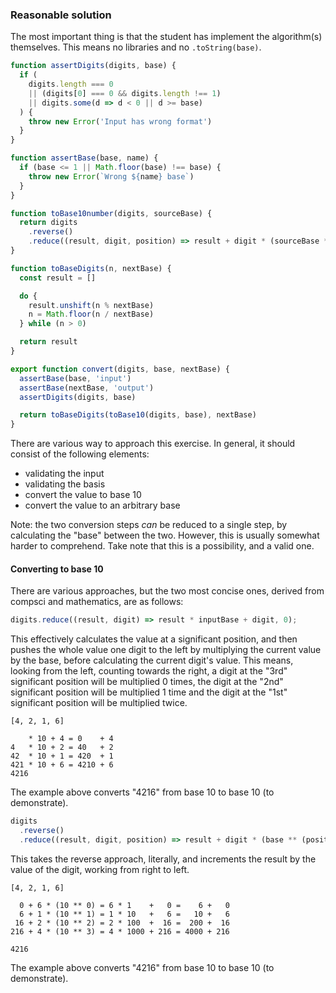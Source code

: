 ### Reasonable solution

The most important thing is that the student has implement the algorithm(s)
themselves. This means no libraries and no `.toString(base)`.

```javascript
function assertDigits(digits, base) {
  if (
    digits.length === 0
    || (digits[0] === 0 && digits.length !== 1)
    || digits.some(d => d < 0 || d >= base)
  ) {
    throw new Error('Input has wrong format')
  }
}

function assertBase(base, name) {
  if (base <= 1 || Math.floor(base) !== base) {
    throw new Error(`Wrong ${name} base`)
  }
}

function toBase10number(digits, sourceBase) {
  return digits
    .reverse()
    .reduce((result, digit, position) => result + digit * (sourceBase ** (position)))
}

function toBaseDigits(n, nextBase) {
  const result = []

  do {
    result.unshift(n % nextBase)
    n = Math.floor(n / nextBase)
  } while (n > 0)

  return result
}

export function convert(digits, base, nextBase) {
  assertBase(base, 'input')
  assertBase(nextBase, 'output')
  assertDigits(digits, base)

  return toBaseDigits(toBase10(digits, base), nextBase)
}
```

There are various way to approach this exercise. In general, it should consist
of the following elements:

- validating the input
- validating the basis
- convert the value to base 10
- convert the value to an arbitrary base

Note: the two conversion steps _can_ be reduced to a single step, by
calculating the "base" between the two. However, this is usually somewhat
harder to comprehend. Take note that this is a possibility, and a valid one.

#### Converting to base 10

There are various approaches, but the two most concise ones, derived from
compsci and mathematics, are as follows:

```javascript
digits.reduce((result, digit) => result * inputBase + digit, 0);
```

This effectively calculates the value at a significant position, and then
pushes the whole value one digit to the left by multiplying the current
value by the base, before calculating the current digit's value. This means,
looking from the left, counting towards the right, a digit at the "3rd"
significant position will be multiplied 0 times, the digit at the "2nd"
significant position will be multiplied 1 time and the digit at the "1st"
significant position will be multiplied twice.

```text
[4, 2, 1, 6]

    * 10 + 4 = 0    + 4
4   * 10 + 2 = 40   + 2
42  * 10 + 1 = 420  + 1
421 * 10 + 6 = 4210 + 6
4216
```

The example above converts "4216" from base 10 to base 10 (to demonstrate).

```javascript
digits
  .reverse()
  .reduce((result, digit, position) => result + digit * (base ** (position)))
```

This takes the reverse approach, literally, and increments the result by the
value of the digit, working from right to left.

```text
[4, 2, 1, 6]

  0 + 6 * (10 ** 0) = 6 * 1    +   0 =    6 +   0
  6 + 1 * (10 ** 1) = 1 * 10   +   6 =   10 +   6
 16 + 2 * (10 ** 2) = 2 * 100  +  16 =  200 +  16
216 + 4 * (10 ** 3) = 4 * 1000 + 216 = 4000 + 216

4216
```

The example above converts "4216" from base 10 to base 10 (to demonstrate).
